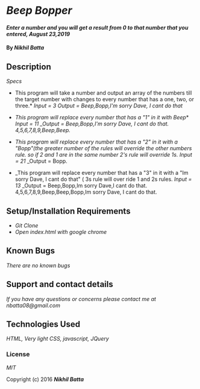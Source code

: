 # _Beep Bopper_

#### _Enter a number and you will get a result from 0 to that number that you entered, August 23,2019_

#### By _Nikhil Batta_

## Description

_Specs_
* This program will take a number and output an array of the  numbers till the target number with changes to every number that has a one, two, or three.*
_Input = 3_
*_Output = Beep,Bopp,I'm sorry Dave, I cant do that_*

* _This program will replace every number that has a "1" in it with Beep_*
*_Input  = 11_*
*_Output = Beep,Bopp,I'm sorry Dave, I cant do that. 4,5,6,7,8,9,Beep,Beep.*
* _This program will replace every number that has a "2" in it with a "Bopp"(the greater number of the rules will override the other numbers rule. so if 2 and 1 are in the same number 2's rule will override 1s._
_Input = 21_
_Output = Bopp.
* _This program will replace every number that has a "3" in it with a "Im sorry Dave, I cant do that" ( 3s rule will over ride 1 and 2s rules. 
_Input = 13_
_Output = Beep,Bopp,Im sorry Dave,I cant do that. 4,5,6,7,8,9,Beep,Beep,Bopp,Im sorry Dave, I cant do that.
## Setup/Installation Requirements

* _Git Clone_
* _Open index.html with google chrome_

## Known Bugs

_There are no known bugs_

## Support and contact details

_If you have any questions or concerns please contact me at nbatta08@gmail.com_

## Technologies Used

_HTML, Very light CSS, javascript, JQuery_

### License

*MIT*

Copyright (c) 2016 **_Nikhil Batta_**

